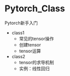 # Pytorch_Class
Pytorch新手入门
* class1
    - 常见的tensor操作
    - 创建tensor
    - tensor运算
* class2
    - tensor的求导机制
    - 实例：线性回归
